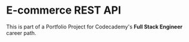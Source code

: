 # E-commerce REST API
This is part of a Portfolio Project for Codecademy's **Full Stack Engineer** career path.
